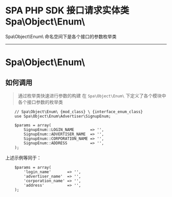 # SPA PHP SDK 接口请求实体类 Spa\Object\Enum\

Spa\Object\Enum\ 命名空间下是各个接口的参数枚举类

---

# Spa\Object\Enum\

## 如何调用

> 通过枚举类快速进行参数的构建
> 在 `Spa\Object\Enum\` 下定义了各个模块中各个接口参数的枚举类

```
    // Spa\Object\Enum\ {mod_class} \ {interface_enum_class}
    use Spa\Object\Enum\Advertiser\SignupEnum;

    $params = array(
        SignupEnum::LOGIN_NAME       => '',
        SignupEnum::ADVERTISER_NAME  => '',
        SignupEnum::CORPORATION_NAME => '',
        SignupEnum::ADDRESS          => '',
    );
```

上述示例等同于：

```
    $params = array(
        'login_name'       => '',
        'advertiser_name'  => '',
        'corporation_name' => '',
        'address'          => '',
    );
```